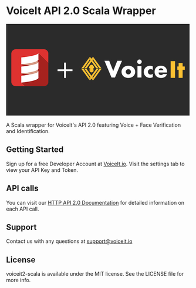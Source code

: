 # VoiceIt API 2.0 Scala Wrapper
![logo](https://raw.githubusercontent.com/voiceittech/voiceit2-scala/master/voiceitscala.jpg)
<br />

A Scala wrapper for VoiceIt's API 2.0 featuring Voice + Face Verification and Identification.
<!--  -->
## Getting Started
<!--  -->
Sign up for a free Developer Account at [VoiceIt.io](https://voiceit.io/signup). Visit the settings tab to view your API Key and Token.
<!--  -->
## API calls
You can visit our [HTTP API 2.0 Documentation](https://api.voiceit.io/?scala#introduction) for detailed information on each API call.
<!--  -->
## Support

Contact us with any questions at support@voiceit.io

## License

voiceit2-scala is available under the MIT license. See the LICENSE file for more info.
